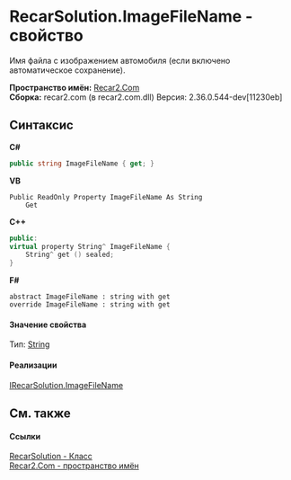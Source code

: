 # RecarSolution.ImageFileName - свойство
 

Имя файла с изображением автомобиля (если включено автоматическое сохранение).

**Пространство имён:**&nbsp;<a href="68726a4f-5108-9c67-8918-cc6a6e73f216">Recar2.Com</a><br />**Сборка:**&nbsp;recar2.com (в recar2.com.dll) Версия: 2.36.0.544-dev[11230eb]

## Синтаксис

**C#**<br />
``` C#
public string ImageFileName { get; }
```

**VB**<br />
``` VB
Public ReadOnly Property ImageFileName As String
	Get
```

**C++**<br />
``` C++
public:
virtual property String^ ImageFileName {
	String^ get () sealed;
}
```

**F#**<br />
``` F#
abstract ImageFileName : string with get
override ImageFileName : string with get
```


#### Значение свойства
Тип:&nbsp;<a href="http://msdn2.microsoft.com/ru-ru/library/s1wwdcbf" target="_blank">String</a>

#### Реализации
<a href="40f699be-8b3c-6359-8a46-7da3d1ffa923">IRecarSolution.ImageFileName</a><br />

## См. также


#### Ссылки
<a href="e14aa29d-ef2f-13de-5e80-a958cdec2097">RecarSolution - Класс</a><br /><a href="68726a4f-5108-9c67-8918-cc6a6e73f216">Recar2.Com - пространство имён</a><br />